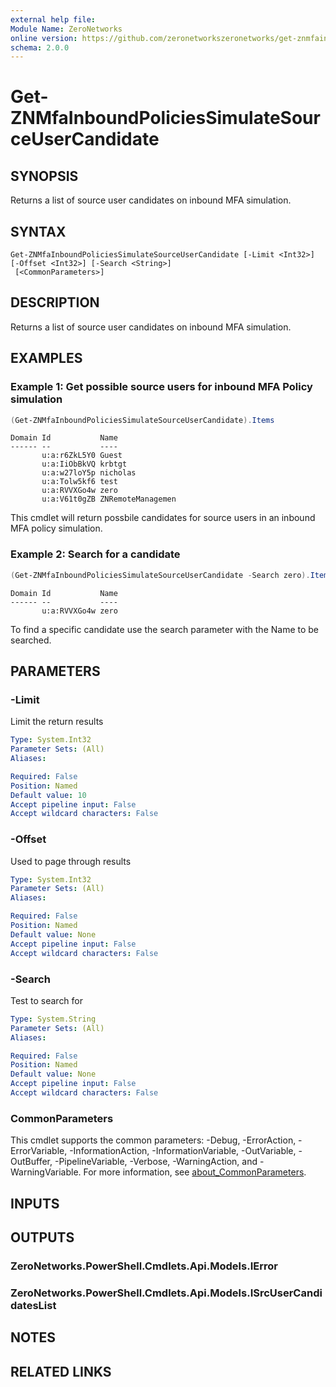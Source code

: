 ```yaml
---
external help file:
Module Name: ZeroNetworks
online version: https://github.com/zeronetworkszeronetworks/get-znmfainboundpoliciessimulatesourceusercandidate
schema: 2.0.0
---
```


# Get-ZNMfaInboundPoliciesSimulateSourceUserCandidate

## SYNOPSIS
Returns a list of source user candidates on inbound MFA simulation.

## SYNTAX

```
Get-ZNMfaInboundPoliciesSimulateSourceUserCandidate [-Limit <Int32>] [-Offset <Int32>] [-Search <String>]
 [<CommonParameters>]
```

## DESCRIPTION
Returns a list of source user candidates on inbound MFA simulation.

## EXAMPLES

### Example 1: Get possible source users for inbound MFA Policy simulation
```powershell
(Get-ZNMfaInboundPoliciesSimulateSourceUserCandidate).Items
```

```output
Domain Id           Name
------ --           ----
       u:a:r6ZkL5Y0 Guest
       u:a:IiObBkVQ krbtgt
       u:a:w27loY5p nicholas
       u:a:Tolw5kf6 test
       u:a:RVVXGo4w zero
       u:a:V61t0gZB ZNRemoteManagemen
```

This cmdlet will return possbile candidates for source users in an inbound MFA policy simulation.

### Example 2: Search for a candidate
```powershell
(Get-ZNMfaInboundPoliciesSimulateSourceUserCandidate -Search zero).Items
```

```output
Domain Id           Name
------ --           ----
       u:a:RVVXGo4w zero
```

To find a specific candidate use the search parameter with the Name to be searched.

## PARAMETERS

### -Limit
Limit the return results

```yaml
Type: System.Int32
Parameter Sets: (All)
Aliases:

Required: False
Position: Named
Default value: 10
Accept pipeline input: False
Accept wildcard characters: False
```

### -Offset
Used to page through results

```yaml
Type: System.Int32
Parameter Sets: (All)
Aliases:

Required: False
Position: Named
Default value: None
Accept pipeline input: False
Accept wildcard characters: False
```

### -Search
Test to search for

```yaml
Type: System.String
Parameter Sets: (All)
Aliases:

Required: False
Position: Named
Default value: None
Accept pipeline input: False
Accept wildcard characters: False
```

### CommonParameters
This cmdlet supports the common parameters: -Debug, -ErrorAction, -ErrorVariable, -InformationAction, -InformationVariable, -OutVariable, -OutBuffer, -PipelineVariable, -Verbose, -WarningAction, and -WarningVariable. For more information, see [about_CommonParameters](http://go.microsoft.com/fwlink/?LinkID=113216).

## INPUTS

## OUTPUTS

### ZeroNetworks.PowerShell.Cmdlets.Api.Models.IError

### ZeroNetworks.PowerShell.Cmdlets.Api.Models.ISrcUserCandidatesList

## NOTES

## RELATED LINKS

